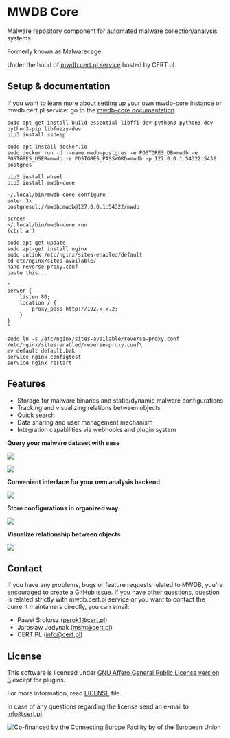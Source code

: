 # MWDB Core

Malware repository component for automated malware collection/analysis systems. 

Formerly known as Malwarecage.

Under the hood of [mwdb.cert.pl service](https://mwdb.cert.pl) hosted by CERT.pl.

## Setup & documentation

If you want to learn more about setting up your own mwdb-core instance or mwdb.cert.pl service: go to the [mwdb-core documentation](https://mwdb.readthedocs.io/en/latest/).

```
sudo apt-get install build-essential libffi-dev python3 python3-dev python3-pip libfuzzy-dev
pip3 install ssdeep

sudo apt install docker.io
sudo docker run -d --name mwdb-postgres -e POSTGRES_DB=mwdb -e POSTGRES_USER=mwdb -e POSTGRES_PASSWORD=mwdb -p 127.0.0.1:54322:5432 postgres

pip3 install wheel
pip3 install mwdb-core

~/.local/bin/mwdb-core configure
enter 3x
postgresql://mwdb:mwdb@127.0.0.1:54322/mwdb

screen
~/.local/bin/mwdb-core run
(ctrl ar)

sudo apt-get update
sudo apt-get install nginx
sudo unlink /etc/nginx/sites-enabled/default
cd etc/nginx/sites-available/
nano reverse-proxy.conf
paste this...

"
server {
    listen 80;
    location / {
        proxy_pass http://192.x.x.2;
    }
}
"

sudo ln -s /etc/nginx/sites-available/reverse-proxy.conf /etc/nginx/sites-enabled/reverse-proxy.conf\
mv default default.bak
service nginx configtest
service nginx restart
```

## Features

- Storage for malware binaries and static/dynamic malware configurations
- Tracking and visualizing relations between objects
- Quick search
- Data sharing and user management mechanism
- Integration capabilities via webhooks and plugin system

**Query your malware dataset with ease**

![](docs/_static/44dwH7g.gif)

![](docs/_static/uRL9dt6.gif)

**Convenient interface for your own analysis backend**

![](docs/_static/whJxE0j.png)

**Store configurations in organized way**

![](docs/_static/eMmEaQo.png)

**Visualize relationship between objects**

![](docs/_static/XPiIboW.gif)

## Contact

If you have any problems, bugs or feature requests related to MWDB, you're encouraged to create a GitHub issue. If you have other questions, question is related strictly with mwdb.cert.pl service or you want to contact the current maintainers directly, you can email:

- Paweł Srokosz (psrok1@cert.pl)
- Jarosław Jedynak (msm@cert.pl)
- CERT.PL (info@cert.pl)

## License

This software is licensed under [GNU Affero General Public License version 3](http://www.gnu.org/licenses/agpl-3.0.html) except for plugins.

For more information, read [LICENSE](LICENSE) file.

In case of any questions regarding the license send an e-mail to info@cert.pl.

![Co-financed by the Connecting Europe Facility by of the European Union](https://www.cert.pl/wp-content/uploads/2019/02/en_horizontal_cef_logo-1.png)
